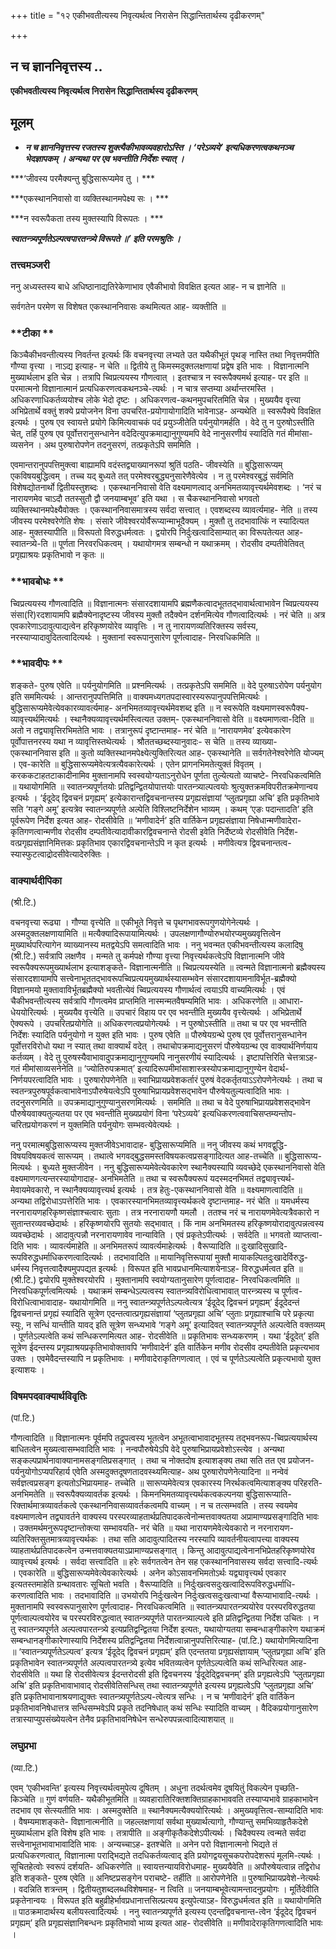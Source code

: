 +++
title = "१२ एकीभवतीत्यस्य निवृत्यर्थत्व निरासेन सिद्धान्तितार्थस्य दृढीकरणम्"

+++


## न च ज्ञाननिवृत्तस्य ..

**एकीभवतीत्यस्य निवृत्यर्थत्व निरासेन सिद्धान्तितार्थस्य दृढीकरणम्**

## **मूलम्**

- ***न च ज्ञाननिवृत्तस्य रजतस्य शुक्त्यैकीभावव्यवहारोऽस्ति । ‘परेऽव्यये’ इत्यधिकरणत्वकथनञ्च भेदज्ञापकम् । अन्यथा पर एव भवन्तीति निर्देशः स्यात् ।***

***‘जीवस्य परमैक्यन्तु बुद्धिसारूप्यमेव तु । ***

***एकस्थाननिवासो वा व्यक्तिस्थानमपेक्ष्य सः । ***

***न स्वरूपैकता तस्य मुक्तस्यापि विरूपतः । ***

***स्वातन्त्र्यपूर्णतेऽल्पत्वपारतन्त्र्ये विरूपते ॥’ इति परमश्रुतिः ।***

### **तत्त्वमञ्जरी**

ननु अध्यस्तस्य बाधे अधिष्ठानाद्यतिरेकेणाभाव एवैकीभावो विवक्षित इत्यत आह- न च ज्ञानेति ॥

सर्वगतेन परमेण स विशेषत एकस्थाननिवासः कथमित्यत आह- व्यक्तीति ॥

### **टीका **

किञ्चैकीभवन्तीत्यस्य निवर्तन्त इत्यर्थः किं वचनवृत्त्या लभ्यते उत यथैकीभूतं पृथङ् नास्ति तथा निवृत्तमपीति गौण्या वृत्त्या । नाऽद्य इत्याह- न चेति ॥ द्वितीये तु किमस्मदुक्तलक्षणायां प्रद्वेष इति भावः । विज्ञानात्मनि मुख्यार्थलाभ इति चेन्न । तत्रापि च्विप्रत्ययस्य गौणत्वात् । इतश्चात्र न स्वरूपैक्यमर्थ इत्याह- पर इति ॥ परमात्मनो विज्ञानात्मानं प्रत्यधिकरणत्वकथनञ्चे-त्यर्थः । न चात्र सप्तम्या अर्थान्तरमस्ति । अधिकरणाधिकर्तव्ययोश्च लोके भेदो दृष्टः । अधिकरणत्व-कथनमुपचरितमिति चेन्न । मुख्ययैव वृत्त्या अभिप्रेतार्थे वक्तुं शक्ये प्रयोजनेन विना उपचरित-प्रयोगायोगादिति भावेनाऽह- अन्यथेति ॥ स्वरूपैक्ये विवक्षित इत्यर्थः । पुरुष एव स्वायत्ते प्रयोगे किमित्यवाचकं पदं प्रयुञ्जीतेति पर्यनुयोगमर्हति । वेदे तु न पुरुषोऽस्तीति चेत्, तर्हि पुरुष एव पूर्वोत्तरानुसन्धानेन वदेदित्युपक्रमाद्यानुगुण्यमपि वेदे नानुसरणीयं स्यादिति गतं मीमांसा-व्यसनेन । अथ पुरुषारोपणेन तदनुसरणं, तत्प्रकृतेऽपि सममिति ।

एवमान्तरानुपपत्तिमुक्त्वा बाह्यामपि वदंस्तद्व्याख्यानरूपां श्रुतिं पठति- जीवस्येति ॥ बुद्धिसारूप्यम् एकविषयबुद्धित्वम् । तच्च यद् बुध्यते तत् परमेश्वरबुद्ध्यनुसारेणैवेत्येव । न तु परमेश्वरबुद्धं सर्वमिति विशेषद्योतनार्थो द्वितीयस्तुशब्दः । एकस्थाननिवासो वेति वक्ष्यमाणत्वाद् अनभिमतव्यावृत्त्यर्थमेवशब्दः । ‘नरं च नारायणमेव चाऽदौ ततस्सुतौ द्वौ जनयाम्बभूव’ इति यथा । स चैकस्थाननिवासो भगवतो व्यक्तिस्थानमपेक्ष्यैवोक्तः । एकस्थाननिवासमात्रस्य सर्वदा सत्त्वात् । एवशब्दस्य व्यावर्त्यमाह- नेति ॥ तस्य जीवस्य परमेश्वरेणेति शेषः । संसारे जीवेश्वरयोर्वैरूप्यान्माभूदैक्यम् । मुक्तौ तु तदभावात्किं न स्यादित्यत आह- मुक्तस्यापीति ॥ विरूपतो विरुद्धधर्मत्वतः । द्वयोरपि निर्दुःखत्वादिसाम्यात् का विरूपतेत्यत आह- स्वातन्त्र्ये-ति ॥ पूर्णता निरवरधिकत्वम् । यथायोगमत्र सम्बन्धो न यथाक्रमम् । रोदसीव दम्पतीवेतिवत् प्रगृह्याश्रयः प्रकृतिभावो न कृतः ॥

### **भावबोधः **

च्विप्रत्ययस्य गौणत्वादिति ॥ विज्ञानात्मनः संसारदशायामपि ब्रह्मणैकत्वादभूततद्भावार्थत्वाभावेन च्विप्रत्ययस्य संसा(रि)रदशायामपि ब्रह्मैक्येनादृष्टस्य जीवस्य मुक्तौ तदैक्येन दर्शनमित्येव गौणत्वादित्यर्थः । नरं चेति ॥ अत्र एवकारेणाऽदावुत्पाद्यत्वेन हरिकृष्णयोरेव व्यावृत्तिः । न तु नारायणव्यतिरिक्तस्य सर्वस्य, नरस्याप्यादावुदितत्वादित्यर्थः । मुक्तानां स्वरूपानुसारेण पूर्णत्वादाह- निरवधिकमिति ॥

### **भावदीपः **

शङ्कते- पुरुष एवेति ॥ पर्यनुयोगमिति ॥ प्रश्नमित्यर्थः । तत्प्रकृतेऽपि सममिति ॥ वेदे पुरुषाऽरोपेण पर्यनुयोग इति सममित्यर्थः । आन्तरानुपपत्तिमिति ॥ वाक्यमध्यगतपदास्वारस्यरूपानुपपत्तिमित्यर्थः । बुद्धिसारूप्यमेवेत्येवकारव्यावर्त्यमाह- अनभिमतव्यावृत्त्यर्थमेवशब्द इति ॥ न स्वरूपेति वक्ष्यमाणस्वरूपैक्य-व्यावृत्त्यर्थमित्यर्थः । स्थानैक्यव्यावृत्त्यर्थमस्त्वित्यत उक्तम्- एकस्थाननिवासो वेति ॥ वक्ष्यमाणत्वा-दिति ॥ अतो न तद्व्यावृत्तिरभिमतेति भावः । तत्रानुरूपं दृष्टान्तमाह- नरं चेति ॥ ‘नारायणमेव’ इत्येवकारेण पूर्वोपात्तनरस्य यथा न व्यावृत्तिस्तथेत्यर्थः । श्रौततच्छब्दस्यानुवादः- स चेति ॥ तस्य व्याख्या- एकस्थाननिवास इति ॥ कुतो व्यक्तिस्थानमपेक्ष्येत्युक्तिरित्यत आह- एकस्थानेति ॥ सर्वगतेनेश्वरेणेति योज्यम् । एव-कारेति ॥ बुद्धिसारूप्यमेवेत्यत्रत्यैवकारेत्यर्थः । एतेन प्रागनभिमतेत्युक्तं विवृतम् । करककटाहतटाकादीनामिव मुक्तानामपि स्वस्वयोग्यताऽनुरोधेन पूर्णता तुल्येत्यतो व्याचष्टे- निरवधिकत्वमिति ॥ यथायोगमिति ॥ स्वातन्त्र्यपूर्णतयोः प्रतिद्वन्द्वितयोपात्तयोः पारतन्त्र्याल्पत्वयोः श्रुत्युक्तक्रमविपरीतक्रमेणान्वय इत्यर्थः । ‘ईदूदेद् द्विवचनं प्रगृह्यम्’ इत्येकारान्तद्विवचनान्तस्य प्रगृह्यसंज्ञायां ‘प्लुतप्रगृह्या अचि’ इति प्रकृतिभावे सति ‘गङ्गे अमू’ इत्यत्रेव स्वातन्त्र्यपूर्णते अल्पेति विश्लिष्टनिर्देशेन भाव्यम् । कथम् ‘एङः पदान्तादति’ इति पूर्वरूपेण निर्देश इत्यत आह- रोदसीवेति ॥ ‘मणीवादेर्न’ इति वार्तिकेन प्रगृह्यसंज्ञाया निषेधान्मणीवादेरा-कृतिगणत्वान्मणीव रोदसीव दम्पतीवेत्यादावीकारद्विवचनान्ते रोदसी इवेति निर्देष्टव्ये रोदसीवेति निर्देश-वत्प्रगृह्यसंज्ञानिमित्तकः प्रकृतिभाव एकारद्विवचनान्तेऽपि न कृत इत्यर्थः । मणीवेत्यत्र द्विवचनान्तत्व-स्यास्फुटत्वाद्रोदसीवेत्यादेरुक्तिः ।

### **वाक्यार्थदीपिका**

(श्री.टि.)

वचनवृत्त्या रूढ्या । गौण्या वृत्त्येति ॥ एकीभूते निवृत्ते च पृथगभावरूपगुणयोगेनेत्यर्थः । अस्मदुक्तलक्षणायामिति ॥ मत्यैक्यादिरूपायामित्यर्थः । उपलक्षणागौण्योरुभयोरप्यमुख्यवृत्तित्वेन मुख्यार्थपरित्यागेन व्याख्यानस्य मतद्वयेऽपि समत्वादिति भावः । ननु भवन्मत एकीभवन्तीत्यस्य कलादिषु (श्री.टि.) सर्वत्रापि लक्षणैव । मन्मते तु कर्मपक्षे गौण्या वृत्त्या निवृत्त्यर्थकत्वेऽपि विज्ञानात्मनि जीवे स्वरूपैक्यरूपमुख्यार्थलाभ इत्याशङ्कते- विज्ञानात्मनीति ॥ च्विप्रत्ययस्येति ॥ त्वन्मते विज्ञानात्मनो ब्रह्मैक्यस्य संसारदशायामपि सत्त्वेनाभूततद्भावरूपच्विप्रत्ययमुख्यार्थस्यासम्भवेन संसारदशायामनाविर्भूत-ब्रह्मैक्यो विज्ञानमयो मुक्तावाविर्भूतब्रह्मैक्यो भवतीत्येवं च्विप्रत्ययस्य गौणार्थत्वं त्वयाऽपि वाच्यमित्यर्थः । एवं चैकीभवन्तीत्यस्य सर्वत्रापि गौणत्वमेव प्राप्तमिति नास्मन्मतवैषम्यमिति भावः । अधिकरणेति ॥ आधारा-धेययोरित्यर्थः । मुख्ययैव वृत्त्येति ॥ उपचारं विहाय पर एव भवन्तीति मुख्ययैव वृत्त्येत्यर्थः । अभिप्रेतार्थे ऐक्यरूपे । उपचरितप्रयोगेति ॥ अधिकरणत्वप्रयोगेत्यर्थः । न पुरुषोऽस्तीति ॥ तथा च पर एव भवन्तीति निर्देशः स्यादिति पर्यनुयोगो न युक्त इति भावः । पुरुष एवेति ॥ पौरुषेयग्रन्थे पुरुष एव पूर्वोत्तरानुसन्धानेन पूर्वोत्तरविरोधो यथा न स्यात् तथा वाक्यार्थं वदेत् । तथाचोपक्रमाद्यनुसरणं पौरुषेयग्रन्थ एव वाक्यार्थनिर्णयाय कर्तव्यम् । वेदे तु पुरुषस्यैवाभावादुपक्रमाद्यानुगुण्यमपि नानुसरणीयं स्यादित्यर्थः । इष्टापत्तिरिति चेत्तत्राऽह- गतं मीमांसाव्यसनेनेति ॥ ‘ज्योतिरुपक्रमात्’ इत्यादिरूपमीमांसाशास्त्रस्योपक्रमाद्यानुगुण्येन वेदार्थ-निर्णयपरत्वादिति भावः । पुरुषारोपणेनेति ॥ स्वाभिप्रायप्रवेशकर्तारं पुरुषं वेदकर्तृतयाऽऽरोपणेनेत्यर्थः । तथा च स्वतन्त्रपुरुषपूर्वकत्वाभावेनाऽपौरुषेयत्वेऽपि पुरुषाभिप्रायप्रवेशसद्भावेन पौरुषेयतुल्यत्वादिति भावः । तदनुसरणमिति ॥ उपक्रमाद्यानुगुण्यानुसरणमित्यर्थः । सममिति ॥ तथा च वेदे पुरुषाभिप्रायप्रवेशसद्भावेन पौरुषेयवाक्यतुल्यतया पर एव भवन्तीति मुख्यप्रयोगं विना ‘परेऽव्यये’ इत्यधिकरणत्ववाचिसप्तम्यन्तोप-चरितप्रयोगकरणं न युक्तमिति पर्यनुयोगः सम्भवत्येवेत्यर्थः ।

ननु परमात्मबुद्धिसारूप्यस्य मुक्तजीवेऽभावादाह- बुद्धिसारूप्यमिति ॥ ननु जीवस्य कथं भगवद्वुद्धि-विषयविषयकत्वं सारूप्यम् । तथात्वे भगवद्बुद्धसमस्तविषयकत्वप्रसङ्गादित्यत आह-तच्चेति ॥ बुद्धिसारूप्य-मित्यर्थः । बुध्यते मुक्तजीवेन । ननु बुद्धिसारूप्यमेवेत्येवकारेण स्थानैक्यस्यापि व्यवच्छेदे एकस्थाननिवासो वेति वक्ष्यमाणगत्यन्तरस्यायोगादाह- अनभिमतेति ॥ तथा च स्वरूपैक्यरूपं यदस्मदनभिमतं तद्व्यावृत्त्यर्थ-मेवायमेवकारो, न स्थानैक्यव्यावृत्त्यर्थ इत्यर्थः । तत्र हेतुः-एकस्थाननिवासो वेति ॥ वक्ष्यमाणत्वादिति ॥ अन्यथा तद्विरोधाऽपत्तेरिति भावः । एवकारस्यानभिमतव्यावृत्त्यर्थकत्वे दृष्टान्तमाह- नरं चेति ॥ यमधर्मस्य नरनारायणहरिकृष्णसंज्ञाश्चत्वारः सुताः । तत्र नरनारायणौ यमलौ । ततश्च नरं च नारायणमेवेत्यत्रैवकारो न सुतान्तरव्यवच्छेदार्थः । हरिकृष्णयोरपि सुतयोः सद्भावात् । किं नाम अनभिमतस्य हरिकृष्णयोरादावुत्पन्नत्वस्य व्यवच्छेदार्थः । आदावुत्पन्नौ नरनारायणावेव नान्याविति । एवं प्रकृतेऽपीत्यर्थः । सर्वदेति ॥ भगवतो व्याप्तत्वा-दिति भावः । व्यावर्त्यमाहेति ॥ अनभिमतरूपं व्यावर्त्यमाहेत्यर्थः । वैरूप्यादिति ॥ दुःखादिसुखादि-रूपविरुद्धधर्माधिकरणत्वादित्यर्थः । तदभावादिति ॥ मायानिवृत्तिरूपायां मुक्तौ मायाकल्पितदुःखादेर्विरुद्ध-धर्मस्य निवृत्तत्वादैक्यमुपपद्यत इत्यर्थः । विरूपत इति भावप्रधानमित्याशयेनाऽह- विरुद्धधर्मत्वत इति ॥ (श्री.टि.) द्वयोरपि मुक्तेश्वरयोरपि । मुक्तानामपि स्वयोग्यतानुसारेण पूर्णत्वादाह- निरवधिकत्वमिति ॥ निरवधिकपूर्णत्वमित्यर्थः । यथाक्रमं सम्बन्धेऽल्पत्वस्य स्वातन्त्र्यविरोधित्वाभावात् पारन्त्र्यस्य च पूर्णत्व-विरोधित्वाभावादाह- यथायोगमिति ॥ ननु स्वातन्त्र्यपूर्णतेऽल्पत्वेत्यत्र ‘ईदूदेद् द्विवचनं प्रगृह्यम्’ ईदूदेदन्तं द्विवचनान्तं प्रगृह्यं स्यादिति सूत्रेण एदन्तत्वात्प्रगृह्यसंज्ञायां ‘प्लुतप्रगृह्या अचि’ प्लुताः प्रगृह्याश्चाचि परे प्रकृत्या स्युः, न सन्धिं यान्तीति यावद् इति सूत्रेण सन्ध्यभावे ‘गङ्गे अमू’ इत्यादिवत् स्वातन्त्र्यपूर्णते अल्पत्वेति वक्तव्यम् । पूर्णतेऽल्पत्वेति कथं सन्धिकरणमित्यत आह- रोदसीवेति ॥ प्रकृतिभावः सन्ध्यकरणम् । यथा ‘ईदूदेत्’ इति सूत्रेण ईदन्तस्य प्रगृह्याश्रयप्रकृतिभावोक्तावपि ‘मणीवादेर्न’ इति वार्तिकेन मणीव रोदसीव दम्पतीवेति प्रकृत्यभाव उक्तः । एवमेवैदन्तस्यापि न प्रकृतिभावः । मणीवादेराकृतिगणत्वात् । एवं च पूर्णतेऽल्पत्वेति प्रकृत्यभावो युक्त इत्याशयः ।

### **विषमपदवाक्यार्थविवृतिः**

(पां.टि.)

गौणत्वादिति ॥ विज्ञानात्मनः पूर्वमपि तद्रूपत्वस्य भूतत्वेन अभूतत्वाभावादभूतस्य तद्भवनरूप-च्विप्रत्ययार्थस्य बाधितत्वेन मुख्यत्वासम्भवादिति भावः । नन्वपौरुषेयेऽपि वेदे पुरुषाभिप्रायप्रवेशोऽस्त्येव । अन्यथा सङ्कल्पप्रार्थनावाक्यानामसङ्गतिप्रसङ्गात् । तथा च नोक्तदोष इत्याशङ्क्य तथा सति तत एव प्रयोजन-पर्यनुयोगोऽप्यपरिहार्य एवेति अस्मदुक्तदूषणतादवस्थ्यमित्याह- अथ पुरुषारोपणेनेत्यादिना ॥ नन्वेवं सर्वज्ञत्वप्रसङ्ग इत्यतोऽभिप्रायमाह- तच्चेति ॥ सारूप्यमेवेत्यत्र एवकारस्य निरर्थकत्वमित्याशङ्क्य परिहरति- अनभिमतेति ॥ स्वरूपैक्यव्यावर्तक इत्यर्थः । किमनभिमतव्यावृत्त्यर्थकत्वकल्पनया बुद्धिसारूप्याति-रिक्तार्थमात्रव्यावर्तकत्वे एकस्थाननिवासव्यावर्तकत्वमपि वाच्यम् । न च तत्सम्भवति । तस्य स्वयमेव वक्ष्यमाणत्वेन तद्व्यावर्तने वाक्यस्य परस्परव्याहतार्थप्रतिपादकत्वेनोन्मत्तवाक्यतया अप्रामाण्यप्रसङ्गादिति भावः । उक्तमर्थमनुरूपदृष्टान्तोक्त्या सम्भावयति- नरं चेति ॥ यथा नारायणमेवेत्येवकारो न नरनारायण-व्यतिरिक्तसुतमात्रव्यावृत्त्यर्थकः । तथा सति आदावुत्पादितस्य नरस्यापि व्यावर्तनीयत्वापत्त्या वाक्यस्य व्याहतार्थप्रतिपादकत्वेन उन्मत्तवाक्यतयाऽप्रामाण्यप्रसङ्गात् । किन्तु आदावुत्पाद्यत्वेनानभिप्रेतहरिकृष्णयोरेव व्यावृत्त्यर्थ इत्यर्थः । सर्वदा सत्त्वादिति ॥ हरेः सर्वगतत्वेन तेन सह एकस्थाननिवासस्य सर्वदा सत्त्वादि-त्यर्थः । एवकारेति ॥ बुद्धिसारूप्यमेवेत्येवकारेत्यर्थः । अनेन कोऽसावनभिमतोऽर्थः यद्व्यावृत्त्यर्थ एवकार इत्यतस्तमाहेति ग्रन्थावतारः सूचितो भवति । वैरूप्यादिति ॥ निर्दुःखत्वसदुःखत्वादिरूपविरुद्धधर्माधि-करणत्वादिति भावः । तदभावादिति ॥ उभयोरपि निर्दुःखत्वेन निर्दुःखत्वसदुःखत्वाभ्यां वैरूप्याभावादि-त्यर्थः । मुक्तानामपि स्वस्वरूपानुसारेण पूर्णत्वादाह- निरवधिकत्वमिति ॥ स्वातन्त्र्यपारतन्त्र्ययोरेव परस्परविरुद्धतया पूर्णत्वाल्पत्वयोरेव च परस्परविरुद्धत्वात् स्वातन्त्र्यपूर्णते पारतन्त्र्याल्पत्वे इति प्रतिद्वन्द्वितया निर्देश उचितः । न तु स्वातन्त्र्यपूर्णते अल्पत्वपारतन्त्र्ये इत्यप्रतिद्वन्द्वितया निर्देश इत्यतः, यथायोग्यतया सम्बन्धाङ्गीकारेण यथाक्रमं सम्बन्धानङ्गीकारेणास्यापि निर्देशस्य प्रतिद्वन्द्वितया निर्देशत्वान्नानुपपत्तिरित्याह- (पां.टि.) यथायोगमित्यादिना ॥ ‘स्वातन्त्र्यपूर्णतेऽल्पत्व’ इत्यत्र ‘ईदूदेद् द्विवचनं प्रगृह्यम्’ इति एदन्ततया प्रगृह्यसंज्ञायाम् ‘प्लुतप्रगृह्या अचि’ इति प्रकृतिभावेन स्वातन्त्र्यपूर्णते अल्पत्वपारतन्त्र्ये इत्येव भवितव्यत्वेन पूर्णतेऽल्पत्वेति कथं सन्धिरित्यत आह- रोदसीवेति ॥ यथा हि रोदसीवेत्यत्र ईदन्तरोदसी इति द्विवचनस्य ‘ईदूदेद्द्विवचनम्’ इति प्रगृह्यत्वेऽपि ‘प्लुतप्रगृह्या अचि’ इति प्रकृतिभावाभावाद् रोदसीवेतिसन्धिस् तथा स्वातन्त्र्यपूर्णते इत्यस्य प्रगृह्यत्वेऽपि ‘प्लुतप्रगृह्या अचि’ इति प्रकृतिभावानाश्रयणाद्युक्तः स्वातन्त्र्यपूर्णतेऽल्प-त्वेत्यत्र सन्धिः । न च ‘मणीवादेर्न’ इति वार्तिकेन प्रकृतिभावनिषेधात्तत्र सन्धिसम्भवेऽपि प्रकृते तदनिषेधात् कथं सन्धिः स्यादिति वाच्यम् । वैदिकप्रयोगानुसारेण तत्रास्याप्युपसंख्येयत्वेन तेनैव प्रकृतिभावनिषेधेन सन्धेरुपपन्नत्वादित्याशयात् ॥

### **लघुप्रभा**

(व्या.टि.)

एवम् ‘एकीभवन्ति’ इत्यस्य निवृत्त्यर्थत्वमुपेत्य दूषितम् । अधुना तदर्थत्वमेव दूषयितुं विकल्पेन पृच्छति- किञ्चेति ॥ गुणं वर्णयति- यथैकीभूतमिति ॥ व्यवहारातिरिक्तशक्तिग्राहकाभाववति तस्याप्यभावे ग्राहकाभावेन तदभाव एव सेत्स्यतीति भावः । अस्मदुक्तेति ॥ स्थानैक्यमत्यैक्ययोरित्यर्थः । अमुख्यवृत्तित्व-साम्यादिति भावः । वैषम्यमाशङ्कते- विज्ञानात्मनीति ॥ जहल्लक्षणायां सर्वथा मुख्यार्थत्यागो, गौण्यान्तु समभिव्याहृतैकदेशे मुख्यार्थलाभ इति विशेष इति भावः । तत्रापीति ॥ अङ्गीकृतैकदेशेऽपीत्यर्थः । चिदैक्यस्य त्वन्मते सर्वदा सत्त्वेनाभूतभावाभावादिति भावः । अन्यच्चाऽह- इतश्चेति ॥ अनेन परो विज्ञानात्मनो भिद्यते तं प्रत्यधिकरणत्वात्, विज्ञानात्मा पराद्भिद्यते तदधिकर्तव्यत्वाद् इति प्रयोगद्वयसूचकपरोपदेशरूपं मूलमि-त्यर्थः । सूचितहेत्वोः स्वरूपं दर्शयति- अधिकरणेति ॥ स्वायत्तन्यायविरोधमाह- मुख्ययैवेति ॥ अपौरुषेयत्वान्न तद्विरोध इति शङ्कते- पुरुष एवेति ॥ अनिष्टप्रसङ्गेन पराचष्टे- तर्हीति ॥ आरोपणेनेति ॥ पुरुषाभिप्रायप्रवेशे-नेत्यर्थः । वदन्निति शत्रन्तम् । द्वितीयतुशब्दलब्धविशेषमाह- न त्विति ॥ जनयाम्बभूवेत्यामन्तादनुप्रयोगः । मूर्तिदेवीति प्रकृतेनान्वयः । विरूपत इति बहुव्रीहेर्भावप्रधानात्तसिल्प्रत्यय इत्युपेत्याऽह- विरुद्धधर्मत्वत इति ॥ यथायोगमिति ॥ पाठक्रमादार्थस्य बलीयस्त्वादित्यर्थः । ननु स्वातन्त्र्यपूर्णते इत्यस्य एदन्तद्विवचनान्त-त्वेन ‘ईदूदेद् द्विवचनं प्रगृह्यम्’ इति प्रगृह्यसंज्ञानिबन्धनः प्रकृतिभावो भाव्य इत्यत आह- रोदसीवेति ॥ मणीवादेराकृतिगणत्वादिति भावः ।

